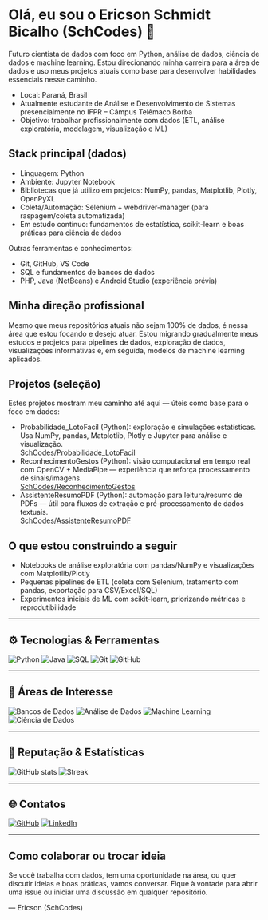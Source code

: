   # Olá, eu sou o Ericson Schmidt Bicalho (SchCodes) 👋

Futuro cientista de dados com foco em Python, análise de dados, ciência de dados e machine learning. Estou direcionando minha carreira para a área de dados e uso meus projetos atuais como base para desenvolver habilidades essenciais nesse caminho.

- Local: Paraná, Brasil
- Atualmente estudante de Análise e Desenvolvimento de Sistemas presencialmente no IFPR – Câmpus Telêmaco Borba
- Objetivo: trabalhar profissionalmente com dados (ETL, análise exploratória, modelagem, visualização e ML)

## Stack principal (dados)
- Linguagem: Python
- Ambiente: Jupyter Notebook
- Bibliotecas que já utilizo em projetos: NumPy, pandas, Matplotlib, Plotly, OpenPyXL
- Coleta/Automação: Selenium + webdriver-manager (para raspagem/coleta automatizada)
- Em estudo contínuo: fundamentos de estatística, scikit-learn e boas práticas para ciência de dados

Outras ferramentas e conhecimentos:
- Git, GitHub, VS Code
- SQL e fundamentos de bancos de dados
- PHP, Java (NetBeans) e Android Studio (experiência prévia)

## Minha direção profissional
Mesmo que meus repositórios atuais não sejam 100% de dados, é nessa área que estou focando e desejo atuar. Estou migrando gradualmente meus estudos e projetos para pipelines de dados, exploração de dados, visualizações informativas e, em seguida, modelos de machine learning aplicados.

## Projetos (seleção)
Estes projetos mostram meu caminho até aqui — úteis como base para o foco em dados:

- Probabilidade_LotoFacil (Python): exploração e simulações estatísticas. Usa NumPy, pandas, Matplotlib, Plotly e Jupyter para análise e visualização.  
  [SchCodes/Probabilidade_LotoFacil](https://github.com/SchCodes/Probabilidade_LotoFacil)
- ReconhecimentoGestos (Python): visão computacional em tempo real com OpenCV + MediaPipe — experiência que reforça processamento de sinais/imagens.  
  [SchCodes/ReconhecimentoGestos](https://github.com/SchCodes/ReconhecimentoGestos)
- AssistenteResumoPDF (Python): automação para leitura/resumo de PDFs — útil para fluxos de extração e pré-processamento de dados textuais.  
  [SchCodes/AssistenteResumoPDF](https://github.com/SchCodes/AssistenteResumoPDF)

## O que estou construindo a seguir
- Notebooks de análise exploratória com pandas/NumPy e visualizações com Matplotlib/Plotly
- Pequenas pipelines de ETL (coleta com Selenium, tratamento com pandas, exportação para CSV/Excel/SQL)
- Experimentos iniciais de ML com scikit-learn, priorizando métricas e reprodutibilidade

---

## ⚙️ Tecnologias & Ferramentas
![Python](https://img.shields.io/badge/Python-00ff7f?style=for-the-badge&logo=python&logoColor=white&labelColor=100000)
![Java](https://img.shields.io/badge/Java-00ff7f?style=for-the-badge&logo=openjdk&logoColor=white&labelColor=100000)
![SQL](https://img.shields.io/badge/SQL-00ff7f?style=for-the-badge&logo=postgresql&logoColor=white&labelColor=100000)
![Git](https://img.shields.io/badge/Git-00ff7f?style=for-the-badge&logo=git&logoColor=white&labelColor=100000)
![GitHub](https://img.shields.io/badge/GitHub-00ff7f?style=for-the-badge&logo=github&logoColor=white&labelColor=100000)

---

## 📘 Áreas de Interesse
![Bancos de Dados](https://img.shields.io/badge/Bancos%20de%20Dados-00ff7f?style=for-the-badge&labelColor=0d1117)
![Análise de Dados](https://img.shields.io/badge/An%C3%A1lise%20de%20Dados-00ff7f?style=for-the-badge&labelColor=0d1117)
![Machine Learning](https://img.shields.io/badge/Machine%20Learning-00ff7f?style=for-the-badge&labelColor=0d1117)
![Ciência de Dados](https://img.shields.io/badge/Ciência%20de%20Dados-00ff7f?style=for-the-badge&labelColor=0d1117)


---

## 🧭 Reputação & Estatísticas

![GitHub stats](https://github-readme-stats.vercel.app/api?username=SchCodes&show_icons=true&theme=chartreuse-dark&hide_border=true&hide_title=true&hide=stars)
![Streak](https://streak-stats.demolab.com?user=SchCodes&theme=chartreuse-dark&hide_border=true&mode=weekly)

---

## 🌐 Contatos
[![GitHub](https://img.shields.io/badge/GitHub-100000?style=for-the-badge&logo=github&logoColor=white)](https://github.com/schcodes)
[![LinkedIn](https://img.shields.io/badge/LinkedIn-100000?style=for-the-badge&logo=linkedin&logoColor=white)](https://www.linkedin.com/in/ericson-schmidt-bicalho)

---

## Como colaborar ou trocar ideia
Se você trabalha com dados, tem uma oportunidade na área, ou quer discutir ideias e boas práticas, vamos conversar. Fique à vontade para abrir uma issue ou iniciar uma discussão em qualquer repositório.

— Ericson (SchCodes)
